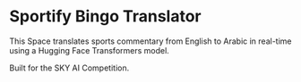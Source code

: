 
# Sportify Bingo Translator

This Space translates sports commentary from English to Arabic in real-time using a Hugging Face Transformers model.

Built for the SKY AI Competition.
